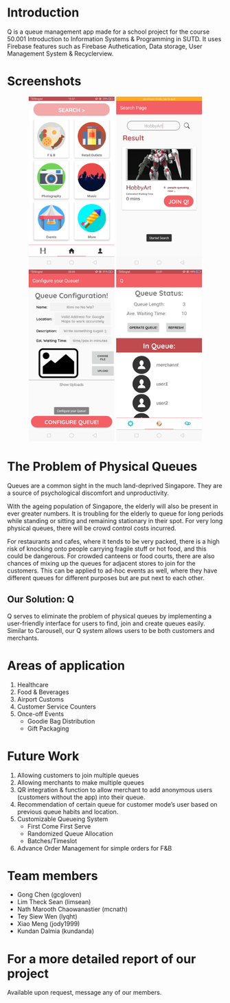 # Introduction
Q is a queue management app made for a school project for the course 50.001 Introduction to Information Systems & Programming in SUTD. It uses Firebase features such as Firebase Authetication, Data storage, User Management System & Recyclerview.

# Screenshots
<p float="left" align="middle">
   <img src="https://github.com/lyqht/Q/blob/Integration2/Screenshots/CustExplore.png" width="200" />
   <img src="https://github.com/lyqht/Q/blob/Integration2/Screenshots/CustSearchMerchant.png" width="200" />
   <img src="https://github.com/lyqht/Q/blob/Integration2/Screenshots/QueueActivity_Default.png" width="200" /> 
   <img src="https://github.com/lyqht/Q/blob/Integration2/Screenshots/Merc_MainOverview_ExistingQueue.png" width="200" /> 
</p>

# The Problem of Physical Queues
Queues are a common sight in the much land-deprived Singapore. They are a source of psychological discomfort and unproductivity. 

With the ageing population of Singapore, the elderly will also be present in ever greater numbers. It is troubling for the elderly to queue for long periods while standing or sitting and remaining stationary in their spot. For very long physical queues, there will be crowd control costs incurred.

For restaurants and cafes, where it tends to be very packed, there is a high risk of knocking onto people carrying fragile stuff or hot food, and this could be dangerous. For crowded canteens or food courts, there are also chances of mixing up the queues for adjacent stores to join for the customers. This can be applied to ad-hoc events as well, where they have different queues for different purposes but are put next to each other.

## Our Solution: Q
Q serves to eliminate the problem of physical queues by implementing a user-friendly interface for users to find, join and create queues easily. Similar to Carousell, our Q system allows users to be both customers and merchants. 


# Areas of application
1. Healthcare
2. Food & Beverages 
3. Airport Customs
4. Customer Service Counters
5. Once-off Events
   - Goodie Bag Distribution
   - Gift Packaging
  
# Future Work
1. Allowing customers to join multiple queues
2. Allowing merchants to make multiple queues
3. QR integration & function to allow merchant to add anonymous users (customers without the app) into their queue.
4. Recommendation of certain queue for customer mode’s user  based on previous queue habits and location.  
5. Customizable Queueing System
   - First Come First Serve
   - Randomized Queue Allocation
   - Batches/Timeslot
6. Advance Order Management for simple orders for F&B  

# Team members
- Gong Chen (gcgloven)
- Lim Theck Sean (limsean)
- Nath Marooth Chaowanastier (mcnath)
- Tey Siew Wen (lyqht)
- Xiao Meng (jody1999)
- Kundan Dalmia (kundanda)

# For a more detailed report of our project
Available upon request, message any of our members.
